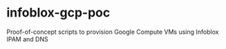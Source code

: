 # infoblox-gcp-poc
Proof-of-concept scripts to provision Google Compute VMs using Infoblox IPAM and DNS
